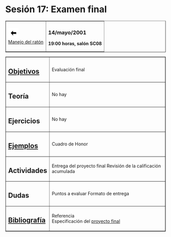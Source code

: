 # Sesión 17: Examen final

<div align="center">

<center>

<table border="1" cellpadding="2">

<tbody>

<tr>

<td>

[![Sesión Anterior](../../images/anterior.gif)  
Manejo del ratón](sv16.md)

</td>

<td>

### 14/mayo/2001

**19:00 horas, salón SC08**

</td>

</tr>

</tbody>

</table>

</center>

</div>

<div align="center">

<center>

<table border="1" cellpadding="2">

<tbody>

<tr>

<td>

## [Objetivos](../Objetivos/objfin.md)

</td>

<td>Evaluación final</td>

</tr>

<tr>

<td>

## Teoría

</td>

<td>No hay</td>

</tr>

<tr>

<td>

## Ejercicios

</td>

<td>No hay</td>

</tr>

<tr>

<td>

## [Ejemplos](../honor.md)

</td>

<td>Cuadro de Honor</td>

</tr>

<tr>

<td>

## Actividades

</td>

<td>Entrega del proyecto final  
Revisión de la calificación acumulada</td>

</tr>

<tr>

<td>

## Dudas

</td>

<td>Puntos a evaluar  
Formato de entrega</td>

</tr>

<tr>

<td>

## [Bibliografía](../refer.md)

</td>

<td>

Referencia  
Especificación del [proyecto final](../proyectos/proyfin.md)</td>

</tr>

</tbody>

</table>

</center>

</div>